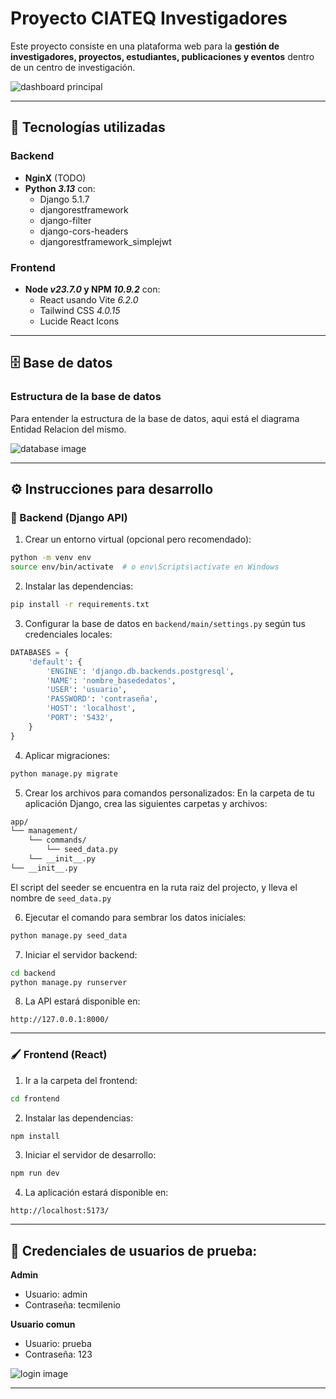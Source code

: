 # Proyecto CIATEQ Investigadores

Este proyecto consiste en una plataforma web para la **gestión de investigadores, proyectos, estudiantes, publicaciones y eventos** dentro de un centro de investigación.

![dashboard principal](./resources/ciateq_main_dashboard.png)

---

## 🚀 Tecnologías utilizadas

### Backend

- **NginX** (TODO)
- **Python _3.13_** con:
  - Django 5.1.7
  - djangorestframework
  - django-filter
  - django-cors-headers
  - djangorestframework_simplejwt

### Frontend

- **Node _v23.7.0_ y NPM _10.9.2_** con:
  - React usando Vite _6.2.0_
  - Tailwind CSS _4.0.15_
  - Lucide React Icons 

---

## 🗄️ Base de datos

### Estructura de la base de datos

Para entender la estructura de la base de datos, aqui está el diagrama Entidad Relacion del mismo.

![database image](./resources/ciateq_investigadores_django%20-%20public.png)

---

## ⚙️ Instrucciones para desarrollo

### 💾 Backend (Django API)

1. Crear un entorno virtual (opcional pero recomendado):

```bash
python -m venv env
source env/bin/activate  # o env\Scripts\activate en Windows
```

2. Instalar las dependencias:

```bash
pip install -r requirements.txt
```

3. Configurar la base de datos en `backend/main/settings.py` según tus credenciales locales:

```python
DATABASES = {
    'default': {
        'ENGINE': 'django.db.backends.postgresql',
        'NAME': 'nombre_basededatos',
        'USER': 'usuario',
        'PASSWORD': 'contraseña',
        'HOST': 'localhost',
        'PORT': '5432',
    }
}
```

4. Aplicar migraciones:

```bash
python manage.py migrate
```

5. Crear los archivos para comandos personalizados:
En la carpeta de tu aplicación Django, crea las siguientes carpetas y archivos:

```bash
app/
└── management/
    └── commands/
        └── seed_data.py
    └── __init__.py
└── __init__.py
```

El script del seeder se encuentra en la ruta raiz del projecto, y lleva el nombre de `seed_data.py`

6. Ejecutar el comando para sembrar los datos iniciales:

```bash
python manage.py seed_data
```

7. Iniciar el servidor backend:

```bash
cd backend
python manage.py runserver
```

8. La API estará disponible en:

```
http://127.0.0.1:8000/
```

---

### 🖌️ Frontend (React)

1. Ir a la carpeta del frontend:

```bash
cd frontend
```

2. Instalar las dependencias:

```bash
npm install
```

3. Iniciar el servidor de desarrollo:

```bash
npm run dev
```

4. La aplicación estará disponible en:

```
http://localhost:5173/
```

---

## 👤 Credenciales de usuarios de prueba:

**Admin**
- Usuario: admin
- Contraseña: tecmilenio

**Usuario comun**
- Usuario: prueba
- Contraseña: 123

![login image](./resources/ciateq_login.png)

---